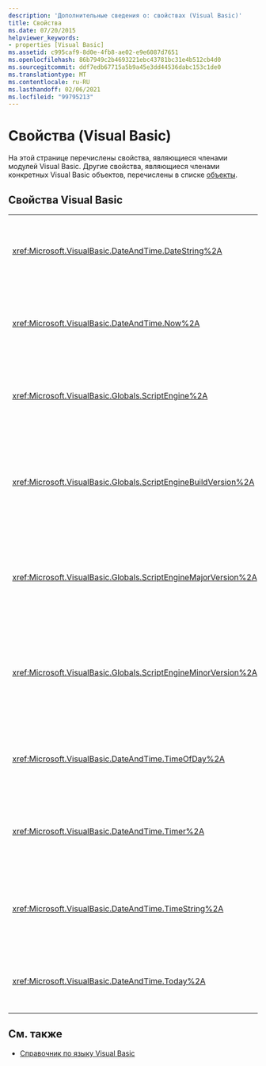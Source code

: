 ```yaml
---
description: 'Дополнительные сведения о: свойствах (Visual Basic)'
title: Свойства
ms.date: 07/20/2015
helpviewer_keywords:
- properties [Visual Basic]
ms.assetid: c995caf9-8d0e-4fb8-ae02-e9e6087d7651
ms.openlocfilehash: 86b7949c2b4693221ebc43781bc31e4b512cb4d0
ms.sourcegitcommit: ddf7edb67715a5b9a45e3dd44536dabc153c1de0
ms.translationtype: MT
ms.contentlocale: ru-RU
ms.lasthandoff: 02/06/2021
ms.locfileid: "99795213"
---
```

# <a name="properties-visual-basic"></a>Свойства (Visual Basic)

На этой странице перечислены свойства, являющиеся членами модулей Visual Basic. Другие свойства, являющиеся членами конкретных Visual Basic объектов, перечислены в списке [объекты](objects/index.md).  
  
## <a name="visual-basic-properties"></a>Свойства Visual Basic  
  
|||  
|---|---|  
|<xref:Microsoft.VisualBasic.DateAndTime.DateString%2A>|Возвращает или задает `String` значение, представляющее текущую дату в соответствии с системой.|  
|<xref:Microsoft.VisualBasic.DateAndTime.Now%2A>|Возвращает `Date` значение, содержащее текущую дату и время в соответствии с вашей системой.|  
|<xref:Microsoft.VisualBasic.Globals.ScriptEngine%2A>|Возвращает `String`, которая представляет используемую в текущий момент среду выполнения.|  
|<xref:Microsoft.VisualBasic.Globals.ScriptEngineBuildVersion%2A>|Возвращает значение типа, `Integer` содержащее номер версии сборки используемой в данный момент среды выполнения.|  
|<xref:Microsoft.VisualBasic.Globals.ScriptEngineMajorVersion%2A>|Возвращает значение типа, `Integer` содержащее основной номер версии среды выполнения, используемой в данный момент.|  
|<xref:Microsoft.VisualBasic.Globals.ScriptEngineMinorVersion%2A>|Возвращает значение типа, `Integer` содержащее дополнительный номер версии среды выполнения, используемой в данный момент.|  
|<xref:Microsoft.VisualBasic.DateAndTime.TimeOfDay%2A>|Возвращает или задает значение типа `Date`, содержащее текущее время суток (системное).|  
|<xref:Microsoft.VisualBasic.DateAndTime.Timer%2A>|Возвращает значение типа `Double`, представляющее число секунд, прошедших после полуночи.|  
|<xref:Microsoft.VisualBasic.DateAndTime.TimeString%2A>|Возвращает или задает `String` значение, представляющее текущее время дня в соответствии с вашей системой.|  
|<xref:Microsoft.VisualBasic.DateAndTime.Today%2A>|Возвращает или задает значение `Date`, содержащее текущую системную дату.|  
  
## <a name="see-also"></a>См. также

- [Справочник по языку Visual Basic](index.md)
